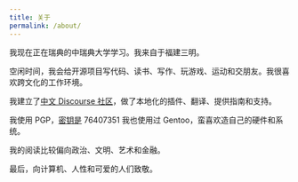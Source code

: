 ```yaml
---
title: 关于
permalink: /about/
---
```


我现在正在瑞典的中瑞典大学学习。我来自于福建三明。

空闲时间，我会给开源项目写代码、读书、写作、玩游戏、运动和交朋友。我很喜欢跨文化的工作环境。

我建立了[中文 Discourse 社区](https://meta.discoursecn.org)，做了本地化的插件、翻译、提供指南和支持。

我使用 PGP，[密钥是](https://pgp.mit.edu/pks/lookup?op=get&search=0x10075E9E76407351) 76407351
我也使用过 Gentoo，蛮喜欢造自己的硬件和系统。

我的阅读比较偏向政治、文明、艺术和金融。

最后，向计算机、人性和可爱的人们致敬。
